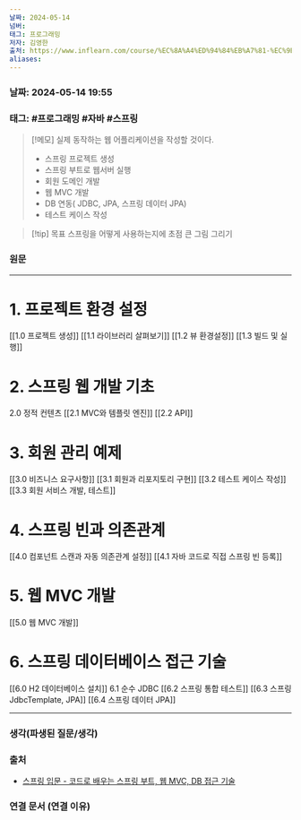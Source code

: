 ```yaml
---
날짜: 2024-05-14
넘버: 
태그: 프로그래밍
저자: 김영한
출처: https://www.inflearn.com/course/%EC%8A%A4%ED%94%84%EB%A7%81-%EC%9E%85%EB%AC%B8-%EC%8A%A4%ED%94%84%EB%A7%81%EB%B6%80%ED%8A%B8
aliases:
---
```

### 날짜:  2024-05-14 19:55

### 태그: #프로그래밍 #자바 #스프링

>[!메모]
> 실제 동작하는 웹 어플리케이션을 작성할 것이다.
> - 스프링 프로젝트 생성
> - 스프링 부트로 웹서버 실행
> - 회원 도메인 개발
> - 웹 MVC 개발
> - DB 연동( JDBC, JPA, 스프링 데이터 JPA)
> - 테스트 케이스 작성


> [!tip] 목표
> 스프링을 어떻게 사용하는지에 초점
> 큰 그림 그리기
### 원문
---
# 1. 프로젝트 환경 설정
[[1.0 프로젝트 생성]]
[[1.1 라이브러리 살펴보기]]
[[1.2 뷰 환경설정]]
[[1.3 빌드 및 실행]]
# 2. 스프링 웹 개발 기초
2.0 정적 컨텐츠
[[2.1 MVC와 템플릿 엔진]]
[[2.2 API]]
# 3. 회원 관리 예제
[[3.0 비즈니스 요구사항]]
[[3.1 회원과 리포지토리 구현]]
[[3.2 테스트 케이스 작성]]
[[3.3 회원 서비스 개발, 테스트]]
# 4. 스프링 빈과 의존관계
[[4.0 컴포넌트 스캔과 자동 의존관계 설정]]
[[4.1 자바 코드로 직접 스프링 빈 등록]]
# 5. 웹 MVC 개발
[[5.0 웹 MVC 개발]]
# 6. 스프링 데이터베이스 접근 기술
[[6.0 H2 데이터베이스 설치]]
 6.1 순수 JDBC
[[6.2 스프링 통합 테스트]]
[[6.3 스프링 JdbcTemplate, JPA]]
[[6.4 스프링 데이터 JPA]]






---
### 생각(파생된 질문/생각)

### 출처
- [스프링 입문 - 코드로 배우는 스프링 부트, 웹 MVC, DB 접근 기술](https://www.inflearn.com/course/%EC%8A%A4%ED%94%84%EB%A7%81-%EC%9E%85%EB%AC%B8-%EC%8A%A4%ED%94%84%EB%A7%81%EB%B6%80%ED%8A%B8)

### 연결 문서 (연결 이유)
